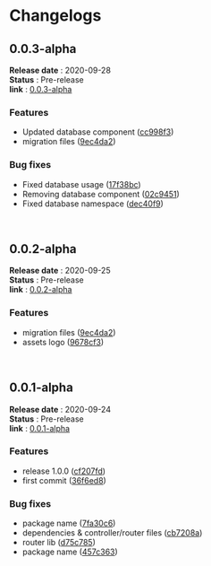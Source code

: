 # Changelogs

## 0.0.3-alpha
**Release date** : 2020-09-28 <br>
**Status** : Pre-release <br>
**link** : [0.0.3-alpha](https://github.com/TimePHP-org/TimePHP/releases/tag/0.0.3-alpha)
 
### Features

-  Updated database component ([cc998f3](https://github.com/TimePHP-org/TimePHP/commit/cc998f396b171ca82bb17948ff23f3b25f15673a))
-  migration files ([9ec4da2](https://github.com/TimePHP-org/TimePHP/commit/9ec4da2dccb2b9e9c8cffbfc704968cd1020a00e))
          
### Bug fixes

-  Fixed database usage ([17f38bc](https://github.com/TimePHP-org/TimePHP/commit/17f38bcf502ddf934e41ee40126e95d942d9e61c))
-  Removing database component ([02c9451](https://github.com/TimePHP-org/TimePHP/commit/02c9451d89b6552aa622580a3f39637b057553b0))
-  Fixed database namespace ([dec40f9](https://github.com/TimePHP-org/TimePHP/commit/dec40f9e481bdc6470336b86585edea38b9797c8))

<br>

## 0.0.2-alpha
**Release date** : 2020-09-25 <br>
**Status** : Pre-release <br>
**link** : [0.0.2-alpha](https://github.com/TimePHP-org/TimePHP/releases/tag/0.0.2-alpha)
 
### Features

-  migration files ([9ec4da2](https://github.com/TimePHP-org/TimePHP/commit/9ec4da2dccb2b9e9c8cffbfc704968cd1020a00e))
-  assets logo ([9678cf3](https://github.com/TimePHP-org/TimePHP/commit/9678cf3947670b0bc000f79c677d1417a1c9cfa6))
          
<br>

## 0.0.1-alpha
**Release date** : 2020-09-24 <br>
**Status** : Pre-release <br>
**link** : [0.0.1-alpha](https://github.com/TimePHP-org/TimePHP/releases/tag/0.0.1-alpha)
 
### Features

-  release 1.0.0 ([cf207fd](https://github.com/TimePHP-org/TimePHP/commit/cf207fd2c08fa57252e9e709d8ccf75fc5637cb0))
-  first commit ([36f6ed8](https://github.com/TimePHP-org/TimePHP/commit/36f6ed8386b0a022112d83869cb2bf21cdff9edd))
          
### Bug fixes

-  package name ([7fa30c6](https://github.com/TimePHP-org/TimePHP/commit/7fa30c6a2572f25fe0e551b30e32a7e80bd3235e))
-  dependencies & controller/router files ([cb7208a](https://github.com/TimePHP-org/TimePHP/commit/cb7208a2bd0a7a0b005bd083919a75cc78347326))
-  router lib ([d75c785](https://github.com/TimePHP-org/TimePHP/commit/d75c7859adaed52a71d745e7b59d0970805ce8a8))
-  package name ([457c363](https://github.com/TimePHP-org/TimePHP/commit/457c363773d5b6e362d422b58209ad368ea3be85))